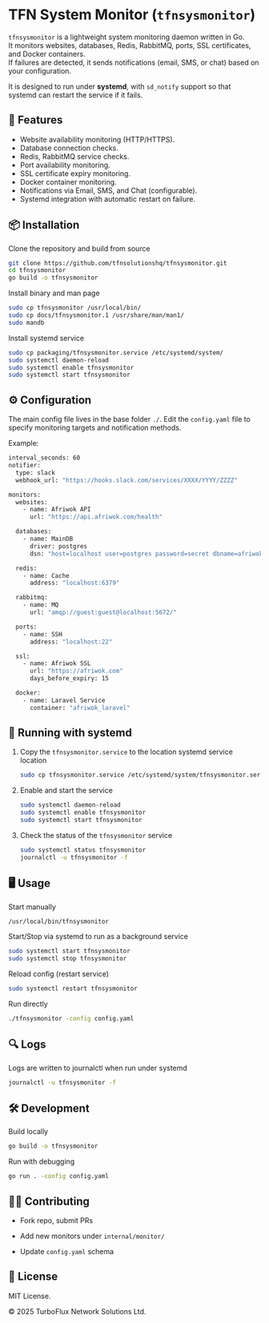 # TFN System Monitor (`tfnsysmonitor`)

`tfnsysmonitor` is a lightweight system monitoring daemon written in Go.  
It monitors websites, databases, Redis, RabbitMQ, ports, SSL certificates, and Docker containers.  
If failures are detected, it sends notifications (email, SMS, or chat) based on your configuration.  

It is designed to run under **systemd**, with `sd_notify` support so that systemd can restart the service if it fails.

## 🚀 Features

- Website availability monitoring (HTTP/HTTPS).
- Database connection checks.
- Redis, RabbitMQ service checks.
- Port availability monitoring.
- SSL certificate expiry monitoring.
- Docker container monitoring.
- Notifications via Email, SMS, and Chat (configurable).
- Systemd integration with automatic restart on failure.

## 📦 Installation

Clone the repository and build from source

```bash
git clone https://github.com/tfnsolutionshq/tfnsysmonitor.git
cd tfnsysmonitor
go build -o tfnsysmonitor
```

Install binary and man page

```bash
sudo cp tfnsysmonitor /usr/local/bin/
sudo cp docs/tfnsysmonitor.1 /usr/share/man/man1/
sudo mandb
```

Install systemd service

```bash
sudo cp packaging/tfnsysmonitor.service /etc/systemd/system/
sudo systemctl daemon-reload
sudo systemctl enable tfnsysmonitor
sudo systemctl start tfnsysmonitor
```

## ⚙️ Configuration

The main config file lives in the base folder `./`.  Edit the `config.yaml` file to specify monitoring targets and notification methods.

Example:

```bash
interval_seconds: 60
notifier:
  type: slack
  webhook_url: "https://hooks.slack.com/services/XXXX/YYYY/ZZZZ"

monitors:
  websites:
    - name: Afriwok API
      url: "https://api.afriwok.com/health"

  databases:
    - name: MainDB
      driver: postgres
      dsn: "host=localhost user=postgres password=secret dbname=afriwok sslmode=disable"

  redis:
    - name: Cache
      address: "localhost:6379"

  rabbitmq:
    - name: MQ
      url: "amqp://guest:guest@localhost:5672/"

  ports:
    - name: SSH
      address: "localhost:22"

  ssl:
    - name: Afriwok SSL
      url: "https://afriwok.com"
      days_before_expiry: 15

  docker:
    - name: Laravel Service
      container: "afriwok_laravel"
```

## 🚀 Running with systemd

1. Copy the `tfnsysmonitor.service` to the location systemd service location

    ```bash
    sudo cp tfnsysmonitor.service /etc/systemd/system/tfnsysmonitor.service
    ```

2. Enable and start the service

   ```bash
   sudo systemctl daemon-reload
   sudo systemctl enable tfnsysmonitor
   sudo systemctl start tfnsysmonitor
   ```

3. Check the status of the `tfnsysmonitor` service

   ```bash
   sudo systemctl status tfnsysmonitor
   journalctl -u tfnsysmonitor -f
   ```

## 🖥 Usage

Start manually

```bash
/usr/local/bin/tfnsysmonitor
```

Start/Stop via systemd to run as a background service

```bash
sudo systemctl start tfnsysmonitor
sudo systemctl stop tfnsysmonitor
```

Reload config (restart service)

```bash
sudo systemctl restart tfnsysmonitor
```

Run directly

```bash
./tfnsysmonitor -config config.yaml
```

## 🔍 Logs

Logs are written to journalctl when run under systemd

```bash
journalctl -u tfnsysmonitor -f
```

## 🛠 Development

Build locally

```bash
go build -o tfnsysmonitor
```

Run with debugging

```bash
go run . -config config.yaml
```

## 🧑‍💻 Contributing

- Fork repo, submit PRs

- Add new monitors under `internal/monitor/`

- Update `config.yaml` schema

## 📄 License

MIT License.

© 2025 TurboFlux Network Solutions Ltd.
